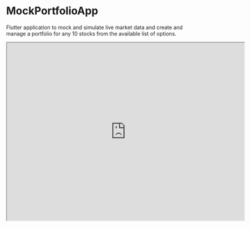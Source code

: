 # MockPortfolioApp
Flutter application to mock and simulate live market data and create and manage a portfolio for any 10 stocks from the available list of options.

<iframe src="https://drive.google.com/file/d/1VTEfgXSi5-QLNPxusxnsTqck60xHLbUC/preview" width="640" height="480"></iframe>
